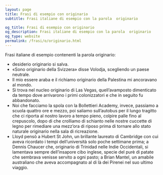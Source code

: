 ```yaml
---
layout: page
title: Frasi di esempio con originario 
subtitle: Frasi italiane di esempio con la parola  originario

og_title: Frasi di esempio con originario 
og_description: Frasi italiane di esempio con la parola  originario
og_type: website
permalink: /frasi/o/originario.html
---
```


Frasi italiane di esempio contenenti la parola originario:


- desiderio originario si salva.
- «Sono originario della Svizzera» disse Volodja, scegliendo un paese neutrale.
- Il mio essere araba e il richiamo originario della Palestina mi ancoravano al mondo.
- Si trova nel nucleo originario di Las Vegas, quell’avamposto dimenticato da tempo dove arrivarono i primi colonizzatori e che in seguito fu abbandonato.
- Noi che facciamo la spola con la Bollettieri Academy, invece, passiamo a scuola quattro ore e mezzo, poi saliamo sull’autobus per il lungo tragitto che ci riporta al nostro lavoro a tempo pieno, colpire palle fino al crepuscolo, dopo di che crolliamo di schianto nelle nostre cuccette di legno per rimediare una mezz’ora di riposo prima di tornare allo stato naturale originario nella sala di ricreazione.
- Lloyd pensò a Hubert St John, un brillante laureato di Cambridge con cui aveva ricordato i tempi dell’università solo poche settimane prima; a Dennis Chaucer che, originario di Trinidad nelle Indie Occidentali, si lamentava sempre dell’insapore cibo inglese, specie del purè di patate che sembrava venisse servito a ogni pasto; a Brian Mantel, un amabile australiano che aveva accompagnato al di là dei Pirenei nel suo ultimo viaggio.
